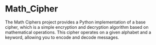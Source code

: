 # Math_Cipher
The Math Ciphers project provides a Python implementation of a base cipher, which is a simple encryption and decryption algorithm based on mathematical operations. This cipher operates on a given alphabet and a keyword, allowing you to encode and decode messages.
